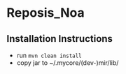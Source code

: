 
# Reposis_Noa

## Installation Instructions

* run `mvn clean install`
* copy jar to ~/.mycore/(dev-)mir/lib/